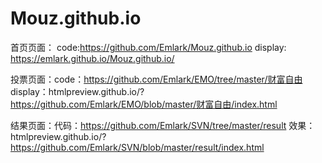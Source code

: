 # Mouz.github.io  
首页页面：
code:https://github.com/Emlark/Mouz.github.io
display: https://emlark.github.io/Mouz.github.io/


投票页面：code：https://github.com/Emlark/EMO/tree/master/财富自由 
display：htmlpreview.github.io/?https://github.com/Emlark/EMO/blob/master/财富自由/index.html

结果页面：代码：https://github.com/Emlark/SVN/tree/master/result 
效果：htmlpreview.github.io/?https://github.com/Emlark/SVN/blob/master/result/index.html
